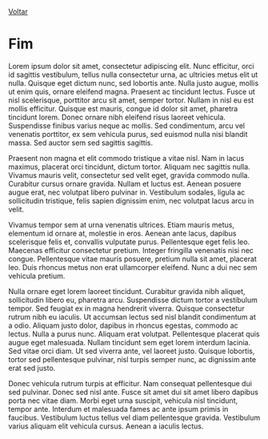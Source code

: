 <a href="./2-Desenvolvimento_1-Meio.md">Voltar</a>

# Fim

Lorem ipsum dolor sit amet, consectetur adipiscing elit. Nunc efficitur, orci id sagittis vestibulum, tellus nulla consectetur urna, ac ultricies metus elit ut nulla. Quisque eget dictum nunc, sed lobortis ante. Nulla justo augue, mollis ut enim quis, ornare eleifend magna. Praesent ac tincidunt lectus. Fusce ut nisl scelerisque, porttitor arcu sit amet, semper tortor. Nullam in nisl eu est mollis efficitur. Quisque est mauris, congue id dolor sit amet, pharetra tincidunt lorem. Donec ornare nibh eleifend risus laoreet vehicula. Suspendisse finibus varius neque ac mollis. Sed condimentum, arcu vel venenatis porttitor, ex sem vehicula purus, sed euismod nulla nisi blandit massa. Sed auctor sem sed sagittis sagittis.

Praesent non magna et elit commodo tristique a vitae nisl. Nam in lacus maximus, placerat orci tincidunt, dictum tortor. Aliquam nec sagittis nulla. Vivamus mauris velit, consectetur sed velit eget, gravida commodo nulla. Curabitur cursus ornare gravida. Nullam et luctus est. Aenean posuere augue erat, nec volutpat libero pulvinar in. Vestibulum sodales, ligula ac sollicitudin tristique, felis sapien dignissim enim, nec volutpat lacus arcu in velit.

Vivamus tempor sem at urna venenatis ultrices. Etiam mauris metus, elementum id ornare at, molestie in eros. Aenean ante lacus, dapibus scelerisque felis et, convallis vulputate purus. Pellentesque eget felis leo. Maecenas efficitur consectetur pretium. Integer fringilla venenatis nisi nec congue. Pellentesque vitae mauris posuere, pretium nulla sit amet, placerat leo. Duis rhoncus metus non erat ullamcorper eleifend. Nunc a dui nec sem vehicula pretium.

Nulla ornare eget lorem laoreet tincidunt. Curabitur gravida nibh aliquet, sollicitudin libero eu, pharetra arcu. Suspendisse dictum tortor a vestibulum tempor. Sed feugiat ex in magna hendrerit viverra. Quisque consectetur rutrum nibh eu iaculis. Ut accumsan lectus sed nisl blandit condimentum at a odio. Aliquam justo dolor, dapibus in rhoncus egestas, commodo ac lectus. Nulla a purus nunc. Aliquam erat volutpat. Pellentesque placerat quis augue eget malesuada. Nullam tincidunt sem eget lorem interdum lacinia. Sed vitae orci diam. Ut sed viverra ante, vel laoreet justo. Quisque lobortis, tortor sed pellentesque pulvinar, nisl turpis semper nunc, ac dignissim ante erat sed justo.

Donec vehicula rutrum turpis at efficitur. Nam consequat pellentesque dui sed pulvinar. Donec sed nisl ante. Fusce sit amet dui sit amet libero dapibus porta nec vitae diam. Morbi eget urna suscipit, vehicula nisl tincidunt, tempor ante. Interdum et malesuada fames ac ante ipsum primis in faucibus. Vestibulum luctus tellus vel diam pellentesque gravida. Vestibulum varius aliquam elit vehicula cursus. Aenean a iaculis lectus.
